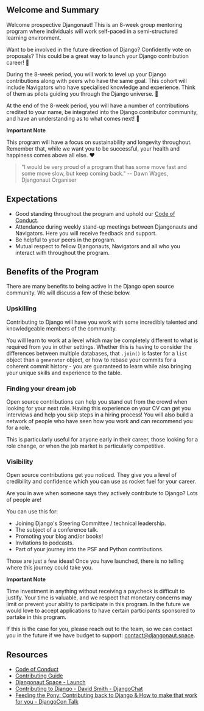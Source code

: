 ## Welcome and Summary

Welcome prospective Djangonaut! 
This is an 8-week group mentoring program where individuals will work self-paced in a 
semi-structured learning environment.

Want to be involved in the future direction of Django? Confidently vote on proposals? 
This could be a great way to launch your Django contribution career! :rocket:

During the 8-week period, you will work to level up your Django contributions 
along with peers who have the same goal. This cohort will include Navigators who have 
specialised knowledge and experience. Think of them as pilots guiding you through the 
Django universe. :stars:

At the end of the 8-week period, you will have a number of contributions credited 
to your name, be integrated into the Django contributor community, and have an 
understanding as to what comes next! :muscle:

**Important Note** 

This program will have a focus on sustainability and longevity throughout. 
Remember that, while we want you to be successful, your health and happiness comes 
above all else. :heart:

> "I would be very proud of a program that has some move fast and some move slow, 
> but keep coming back." -- Dawn Wages, Djangonaut Organiser


## Expectations

- Good standing throughout the program and uphold our [Code of Conduct](CODE_OF_CONDUCT.md).
- Attendance during weekly stand-up meetings between Djangonauts and Navigators. 
  Here you will receive feedback and support.
- Be helpful to your peers in the program.
- Mutual respect to fellow Djangonauts, Navigators and all who you interact with 
  throughout the program.
  

## Benefits of the Program

There are many benefits to being active in the Django open source community. We will 
discuss a few of these below.

### Upskilling

Contributing to Django will have you work with some incredibly talented and 
knowledgeable members of the community. 

You will learn to work at a level which may be completely different to what is 
required from you in other settings. Whether this is having to consider the 
differences between multiple databases, that `.join()` is faster for a `list` object 
than a `generator` object, or how to rebase your commits for a coherent commit 
history - you are guaranteed to learn while also bringing your unique skills and 
experience to the table.

### Finding your dream job

Open source contributions can help you stand out from the crowd when looking for 
your next role. Having this experience on your CV can get you interviews and help 
you skip steps in a hiring process! You will also build a network of people who have 
seen how you work and can recommend you for a role.

This is particularly useful for anyone early in their career, those looking for a 
role change, or when the job market is particularly competitive.

### Visibility

Open source contributions get you noticed. They give you a level of credibility and 
confidence which you can use as rocket fuel for your career.

Are you in awe when someone says they actively contribute to Django? Lots of people 
are! 

You can use this for:

- Joining Django's Steering Committee / technical leadership.
- The subject of a conference talk.
- Promoting your blog and/or books!
- Invitations to podcasts.
- Part of your journey into the PSF and Python contributions.

Those are just a few ideas! Once you have launched, there is no telling where this 
journey could take you.


**Important Note**

Time investment in anything without receiving a paycheck is difficult to justify. 
Your time is valuable, and we respect that monetary concerns may limit or prevent 
your ability to participate in this program. In the future we would love to accept 
applications to have certain participants sponsored to partake in this program. 

If this is the case for you, please reach out to the team, so we can contact you in 
the future if we have budget to support: 
[contact@djangonaut.space](mailto:contact@djangonaut.space).


## Resources

- [Code of Conduct](CODE_OF_CONDUCT.md)
- [Contributing Guide](https://docs.djangoproject.com/en/dev/internals/contributing/)
- [Djangonaut Space - Launch](https://www.youtube.com/watch?v=SO5GGTZYK70)
- [Contributing to Django - David Smith - DjangoChat](
  https://djangochat.com/episodes/contributing-to-django-david-smith)
- [Feeding the Pony: Contributing back to Django & How to make that work for you - 
  DjangoCon Talk](https://www.youtube.com/watch?v=F4StlMFb5Ms)